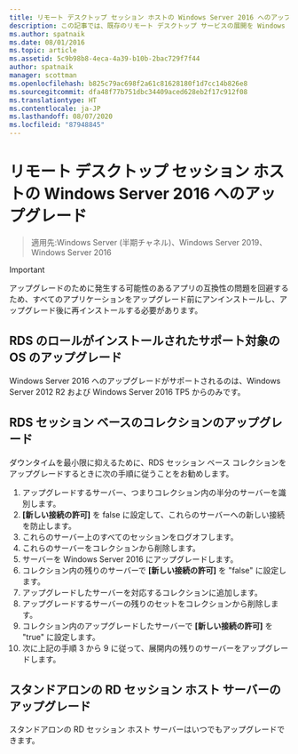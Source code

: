 ```yaml
---
title: リモート デスクトップ セッション ホストの Windows Server 2016 へのアップグレード
description: この記事では、既存のリモート デスクトップ サービスの展開を Windows Server 2016 にアップグレードする方法について説明します。
ms.author: spatnaik
ms.date: 08/01/2016
ms.topic: article
ms.assetid: 5c9b98b8-4eca-4a39-b10b-2bac729f7f44
author: spatnaik
manager: scottman
ms.openlocfilehash: b825c79ac698f2a61c81628180f1d7cc14b826e8
ms.sourcegitcommit: dfa48f77b751dbc34409aced628eb2f17c912f08
ms.translationtype: HT
ms.contentlocale: ja-JP
ms.lasthandoff: 08/07/2020
ms.locfileid: "87948845"
---
```

# <a name="upgrading-your-remote-desktop-session-host-to-windows-server-2016"></a>リモート デスクトップ セッション ホストの Windows Server 2016 へのアップグレード

>適用先:Windows Server (半期チャネル)、Windows Server 2019、Windows Server 2016

> [!IMPORTANT]
> アップグレードのために発生する可能性のあるアプリの互換性の問題を回避するため、すべてのアプリケーションをアップグレード前にアンインストールし、アップグレード後に再インストールする必要があります。

## <a name="supported-os-upgrades-with-rds-role-installed"></a>RDS のロールがインストールされたサポート対象の OS のアップグレード
Windows Server 2016 へのアップグレードがサポートされるのは、Windows Server 2012 R2 および Windows Server 2016 TP5 からのみです。

## <a name="upgrading-a-rds-session-based-collection"></a>RDS セッション ベースのコレクションのアップグレード
ダウンタイムを最小限に抑えるために、RDS セッション ベース コレクションをアップグレードするときに次の手順に従うことをお勧めします。

1. アップグレードするサーバー、つまりコレクション内の半分のサーバーを識別します。
2. **[新しい接続の許可]** を false に設定して、これらのサーバーへの新しい接続を防止します。
3. これらのサーバー上のすべてのセッションをログオフします。
4. これらのサーバーをコレクションから削除します。
5. サーバーを Windows Server 2016 にアップグレードします。
6. コレクション内の残りのサーバーで **[新しい接続の許可]** を "false" に設定します。
7. アップグレードしたサーバーを対応するコレクションに追加します。
8. アップグレードするサーバーの残りのセットをコレクションから削除します。
9. コレクション内のアップグレードしたサーバーで **[新しい接続の許可]** を "true" に設定します。
10. 次に上記の手順 3 から 9 に従って、展開内の残りのサーバーをアップグレードします。

## <a name="upgrading-a-standalone-rd-session-host-server"></a>スタンドアロンの RD セッション ホスト サーバーのアップグレード
スタンドアロンの RD セッション ホスト サーバーはいつでもアップグレードできます。